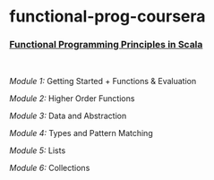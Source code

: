 # functional-prog-coursera

### [Functional Programming Principles in Scala](https://www.coursera.org/learn/scala-functional-programming)

<br>

<em>Module 1:</em> Getting Started + Functions & Evaluation

<em>Module 2:</em> Higher Order Functions

<em>Module 3:</em> Data and Abstraction

<em>Module 4:</em> Types and Pattern Matching

<em>Module 5:</em> Lists

<em>Module 6:</em> Collections